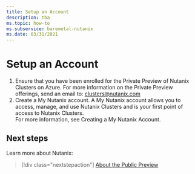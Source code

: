 ```yaml
---
title: Setup an Account
description: tba
ms.topic: how-to
ms.subservice: baremetal-nutanix
ms.date: 03/31/2021
---
```


# Setup an Account

1. Ensure that you have been enrolled for the Private Preview of Nutanix Clusters on Azure. 
For more information on the Private Preview offerings, send an email to: clusters@nutanix.com  
1. Create a My Nutanix account. 	A My Nutanix account allows you to access, manage, and use Nutanix Clusters and is your first point of access to Nutanix Clusters.  
For more information, see Creating a My Nutanix Account. 

 
## Next steps

Learn more about Nutanix:

> [!div class="nextstepaction"]
> [About the Public Preview](about-the-public-preview.md)
